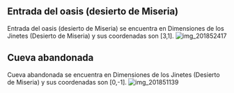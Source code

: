 ## Entrada del oasis (desierto de Miseria)
Entrada del oasis (desierto de Miseria) se encuentra en Dimensiones de los Jinetes (Desierto de Miseria) y sus coordenadas son [3,1].
![img_201852417](https://media.discordapp.net/attachments/1115311447145193482/1115346819124301925/201852417.jpg)

## Cueva abandonada
Cueva abandonada se encuentra en Dimensiones de los Jinetes (Desierto de Miseria) y sus coordenadas son [0,-1].
![img_201851139](https://media.discordapp.net/attachments/1115311447145193482/1115346765584027788/201851139.jpg)